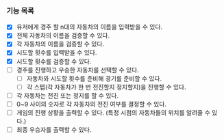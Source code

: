 ### 기능 목록

- [x] 유저에게 경주 할 n대의 자동차의 이름을 입력받을 수 있다.
- [x] 전체 자동차의 이름을 검증할 수 있다.
- [x] 각 자동차의 이름을 검증할 수 있다.
- [x] 시도할 횟수를 입력받을 수 있다.
- [x] 시도할 횟수를 검증할 수 있다.
- [ ] 경주를 진행하고 우승한 자동차를 선택할 수 있다.
  - [ ] 자동차와 시도할 횟수를 준비해 경기를 준비할 수 있다.
  - [ ] 각 스텝(각 자동차가 한 번 전진할지 정지할지)을 진행할 수 있다.
- [ ] 각 자동차는 전진 또는 정지를 할 수 있다.
- [ ] 0~9 사이의 숫자로 각 자동차의 전진 여부를 결정할 수 있다.
- [ ] 게임의 진행 상황을 출력할 수 있다. (특정 시점의 자동차들의 위치를 알려줄 수 있다.)
- [ ] 최종 우승자를 출력할 수 있다.
